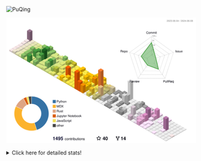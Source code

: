 ![PuQing](https://user-images.githubusercontent.com/27223114/171565019-9a56fae6-b08b-421f-99db-7e830da42371.png)

![](./profile-3d-contrib/profile-season-animate.svg)

<details>
<summary>Click here for detailed stats!</summary>

<!--START_SECTION:waka-->
![Lines of code](https://img.shields.io/badge/From%20Hello%20World%20I%27ve%20Written-1.4%20million%20lines%20of%20code-blue)

**🐱 My GitHub Data** 

> 📦 388.6 kB Used in GitHub's Storage 
 > 
> 🏆 383 Contributions in the Year 2024
 > 
> 🚫 Not Opted to Hire
 > 
> 📜 47 Public Repositories 
 > 
> 🔑 29 Private Repositories 
 > 
**I'm an Early 🐤** 

```text
🌞 Morning                621 commits         ██░░░░░░░░░░░░░░░░░░░░░░░   08.05 % 
🌆 Daytime                3641 commits        ████████████░░░░░░░░░░░░░   47.18 % 
🌃 Evening                1530 commits        █████░░░░░░░░░░░░░░░░░░░░   19.82 % 
🌙 Night                  1926 commits        ██████░░░░░░░░░░░░░░░░░░░   24.95 % 
```


📊 **This Week I Spent My Time On** 

```text
💬 Programming Languages: 
Browsing                 9 hrs 54 mins       ███████░░░░░░░░░░░░░░░░░░   26.66 % 
Python                   9 hrs 43 mins       ███████░░░░░░░░░░░░░░░░░░   26.15 % 
GitHubing                4 hrs 18 mins       ███░░░░░░░░░░░░░░░░░░░░░░   11.61 % 
CLI                      3 hrs 38 mins       ██░░░░░░░░░░░░░░░░░░░░░░░   09.78 % 
Reading Paper            2 hrs 16 mins       ██░░░░░░░░░░░░░░░░░░░░░░░   06.12 % 

🔥 Editors: 
Chrome                   19 hrs 27 mins      █████████████░░░░░░░░░░░░   52.34 % 
VS Code                  13 hrs 59 mins      █████████░░░░░░░░░░░░░░░░   37.63 % 
fish                     3 hrs 38 mins       ██░░░░░░░░░░░░░░░░░░░░░░░   09.78 % 
iTerm2                   5 mins              ░░░░░░░░░░░░░░░░░░░░░░░░░   00.25 % 

💻 Operating System: 
Mac                      23 hrs 49 mins      ████████████████░░░░░░░░░   64.11 % 
Linux                    10 hrs 56 mins      ███████░░░░░░░░░░░░░░░░░░   29.43 % 
WSL                      2 hrs 24 mins       ██░░░░░░░░░░░░░░░░░░░░░░░   06.47 % 
```


<!--END_SECTION:waka-->
</details>
